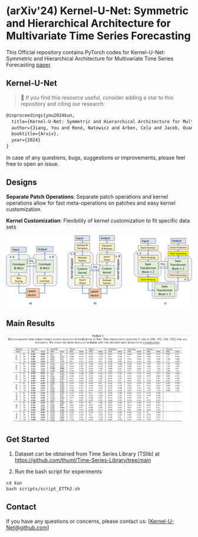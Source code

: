 # (arXiv'24) Kernel-U-Net: Symmetric and Hierarchical Architecture for Multivariate Time Series Forecasting

This Official repository contains PyTorch codes for Kernel-U-Net: Symmetric and Hierarchical Architecture for Multivariate Time Series Forecasting [paper](https://arxiv.org/abs/2401.01479).

## Kernel-U-Net
> 🌟 If you find this resource useful, consider adding a star to this repository and citing our research:

```tex
@inproceedings{you2024kun,
  title={Kernel-U-Net: Symmetric and Hierarchical Architecture for Multivariate Time Series Forecasting},
  author={Jiang, You and René, Natowicz and Arben, Cela and Jacob, Ouanounou and Patrick, Siarry},
  booktitle={Arxiv},
  year={2024}
}
```
In case of any questions, bugs, suggestions or improvements, please feel free to open an issue.

## Designs

**Separate Patch Operations**: Separate patch operations and kernel operations allow for fast meta-operations on patches and easy kernel customization.

**Kernel Customization**: Flexibility of kernel customization to fit specific data sets

![fig3](./figures/structure_kun_3.png)

## Main Results

![fig4](./figures/kun_result.png)


## Get Started

1. Dataset can be obtained from Time Series Library (TSlib) at <https://github.com/thuml/Time-Series-Library/tree/main> 

2. Run the bash script for experiments

```
cd kun
bash scripts/script_ETTh2.sh
```


## Contact

If you have any questions or concerns, please contact us: [Kernel-U-Net@github.com]

